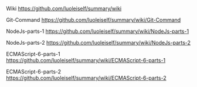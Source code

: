 Wiki https://github.com/luoleiself/summary/wiki 

Git-Command https://github.com/luoleiself/summary/wiki/Git-Command

NodeJs-parts-1 https://github.com/luoleiself/summary/wiki/NodeJs-parts-1

NodeJs-parts-2 https://github.com/luoleiself/summary/wiki/NodeJs-parts-2

ECMAScript-6-parts-1 https://github.com/luoleiself/summary/wiki/ECMAScript-6-parts-1

ECMAScript-6-parts-2 https://github.com/luoleiself/summary/wiki/ECMAScript-6-parts-2

